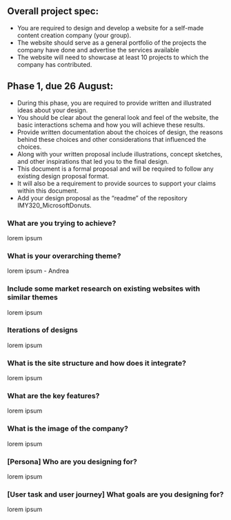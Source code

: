 ## Overall project spec:
* You are required to design and develop a website for a self-made content creation company (your group).
* The website should serve as a general portfolio of the projects the company have done and advertise the services available
* The website will need to showcase at least 10 projects to which the company has contributed.

## Phase 1, due 26 August:
* During this phase, you are required to provide written and illustrated ideas about your design.
* You should be clear about the general look and feel of the website, the basic interactions schema and how you will achieve these results.
* Provide written documentation about the choices of design, the reasons behind these choices and other considerations that influenced the choices.
* Along with your written proposal include illustrations, concept sketches, and other inspirations that led you to the final design.
* This document is a formal proposal and will be required to follow any existing design proposal format.
* It will also be a requirement to provide sources to support your claims within this document.
* Add your design proposal as the “readme” of the repository IMY320_MicrosoftDonuts. 

### What are you trying to achieve?
lorem ipsum

### What is your overarching theme?
lorem ipsum - Andrea

### Include some market research on existing websites with similar themes
lorem ipsum

### Iterations of designs
lorem ipsum

### What is the site structure and how does it integrate?
lorem ipsum

### What are the key features?
lorem ipsum

### What is the image of the company?
lorem ipsum

### [Persona] Who are you designing for?
lorem ipsum

### [User task and user journey] What goals are you designing for?
lorem ipsum
